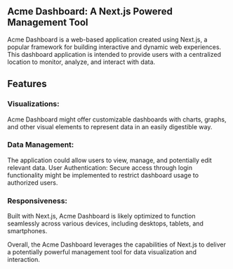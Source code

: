 ## Acme Dashboard: A Next.js Powered Management Tool


Acme Dashboard is a web-based application created using Next.js, a popular framework for building interactive and dynamic web experiences. This dashboard application is intended to provide users with a centralized location to monitor, analyze, and interact with data.

## Features

### Visualizations: 
Acme Dashboard might offer customizable dashboards with charts, graphs, and other visual elements to represent data in an easily digestible way.
### Data Management: 
The application could allow users to view, manage, and potentially edit relevant data.
User Authentication: Secure access through login functionality might be implemented to restrict dashboard usage to authorized users.
### Responsiveness: 
Built with Next.js, Acme Dashboard is likely optimized to function seamlessly across various devices, including desktops, tablets, and smartphones.

Overall, the Acme Dashboard leverages the capabilities of Next.js to deliver a potentially powerful management tool for data visualization and interaction.
